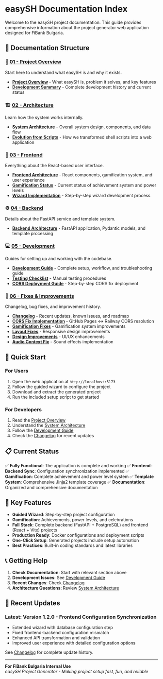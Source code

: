 # easySH Documentation Index

Welcome to the easySH project documentation. This guide provides comprehensive information about the project generator web application designed for FiBank Bulgaria.

## 📖 Documentation Structure

### 🌟 [01 - Project Overview](01-project-overview/)

Start here to understand what easySH is and why it exists.

- **[Project Overview](01-project-overview/README.md)** - What easySH is, problem it solves, and key features
- **[Development Summary](01-project-overview/development-summary.md)** - Complete development history and current status

### 🏗️ [02 - Architecture](02-architecture/)

Learn how the system works internally.

- **[System Architecture](02-architecture/system-architecture.md)** - Overall system design, components, and data flow
- **[Evolution from Scripts](02-architecture/evolution-from-scripts.md)** - How we transformed shell scripts into a web application

### 🎨 [03 - Frontend](03-frontend/)

Everything about the React-based user interface.

- **[Frontend Architecture](03-frontend/frontend-architecture.md)** - React components, gamification system, and user experience
- **[Gamification Status](03-frontend/gamification-status.md)** - Current status of achievement system and power levels
- **[Wizard Implementation](03-frontend/wizard-implementation.md)** - Step-by-step wizard development process

### ⚙️ [04 - Backend](04-backend/)

Details about the FastAPI service and template system.

- **[Backend Architecture](04-backend/backend-architecture.md)** - FastAPI application, Pydantic models, and template processing

### 💻 [05 - Development](05-development/)

Guides for setting up and working with the codebase.

- **[Development Guide](05-development/development-guide.md)** - Complete setup, workflow, and troubleshooting guide
- **[Testing Checklist](05-development/gamification_testing_checklist.md)** - Manual testing procedures
- **[CORS Deployment Guide](05-development/cors_deployment_guide.md)** - Step-by-step CORS fix deployment

### 🔧 [06 - Fixes & Improvements](06-fixes-and-improvements/)

Changelog, bug fixes, and improvement history.

- **[Changelog](06-fixes-and-improvements/changelog.md)** - Recent updates, known issues, and roadmap
- **[CORS Fix Implementation](06-fixes-and-improvements/cors_fix_implementation.md)** - GitHub Pages ↔ Railway CORS resolution
- **[Gamification Fixes](06-fixes-and-improvements/gamification_fixes_summary.md)** - Gamification system improvements
- **[Layout Fixes](06-fixes-and-improvements/responsive_layout_fixes.md)** - Responsive design improvements
- **[Design Improvements](06-fixes-and-improvements/tailwind_design_improvements.md)** - UI/UX enhancements
- **[Audio Context Fix](06-fixes-and-improvements/audiocontext_warning_fix.md)** - Sound effects implementation

## 🚀 Quick Start

### For Users

1. Open the web application at `http://localhost:5173`
2. Follow the guided wizard to configure the project
3. Download and extract the generated project
4. Run the included setup script to get started

### For Developers

1. Read the [Project Overview](01-project-overview/README.md)
2. Understand the [System Architecture](02-architecture/system-architecture.md)
3. Follow the [Development Guide](05-development/development-guide.md)
4. Check the [Changelog](06-fixes-and-improvements/changelog.md) for recent updates

## 📋 Current Status

✅ **Fully Functional**: The application is complete and working
✅ **Frontend-Backend Sync**: Configuration synchronization implemented
✅ **Gamification**: Complete achievement and power level system
✅ **Template System**: Comprehensive Jinja2 template coverage
✅ **Documentation**: Organized and comprehensive documentation

## 🎯 Key Features

- **Guided Wizard**: Step-by-step project configuration
- **Gamification**: Achievements, power levels, and celebrations
- **Full Stack**: Complete backend (FastAPI + PostgreSQL) and frontend (React + Vite) projects
- **Production Ready**: Docker configurations and deployment scripts
- **One-Click Setup**: Generated projects include setup automation
- **Best Practices**: Built-in coding standards and latest libraries

## 📞 Getting Help

1. **Check Documentation**: Start with relevant section above
2. **Development Issues**: See [Development Guide](05-development/development-guide.md)
3. **Recent Changes**: Check [Changelog](06-fixes-and-improvements/changelog.md)
4. **Architecture Questions**: Review [System Architecture](02-architecture/system-architecture.md)

## 🔄 Recent Updates

### Latest: Version 1.2.0 - Frontend Configuration Synchronization

- Extended wizard with database configuration step
- Fixed frontend-backend configuration mismatch
- Enhanced API transformation and validation
- Improved user experience with detailed configuration options

See [Changelog](06-fixes-and-improvements/changelog.md) for complete update history.

---

**For FiBank Bulgaria Internal Use**  
_easySH Project Generator - Making project setup fast, fun, and reliable_
